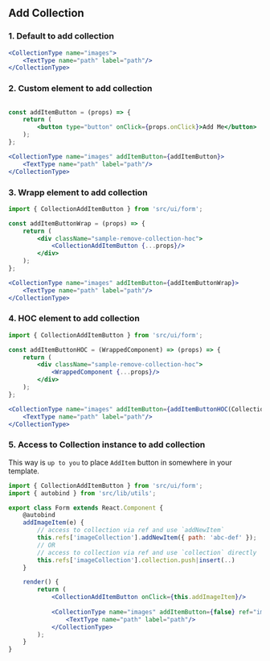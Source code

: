 ## Add Collection

### 1. Default to add collection
```jsx
<CollectionType name="images">
    <TextType name="path" label="path"/>
</CollectionType>
```

### 2. Custom element to add collection
```jsx

const addItemButton = (props) => {
    return (
        <button type="button" onClick={props.onClick}>Add Me</button>
    );
};

<CollectionType name="images" addItemButton={addItemButton}>
    <TextType name="path" label="path"/>
</CollectionType>
```

### 3. Wrapp element to add collection
```jsx
import { CollectionAddItemButton } from 'src/ui/form';

const addItemButtonWrap = (props) => {
    return (
        <div className="sample-remove-collection-hoc">
            <CollectionAddItemButton {...props}/>
        </div>
    );
};

<CollectionType name="images" addItemButton={addItemButtonWrap}>
    <TextType name="path" label="path"/>
</CollectionType>
```

### 4. HOC element to add collection
```jsx
import { CollectionAddItemButton } from 'src/ui/form';

const addItemButtonHOC = (WrappedComponent) => (props) => {
    return (
        <div className="sample-remove-collection-hoc">
            <WrappedComponent {...props}/>
        </div>
    );
};

<CollectionType name="images" addItemButton={addItemButtonHOC(CollectionAddItemButton)}>
    <TextType name="path" label="path"/>
</CollectionType>
```

### 5. Access to Collection instance to add collection
This way is `up to you` to place `AddItem` button in somewhere in your template.

```jsx
import { CollectionAddItemButton } from 'src/ui/form';
import { autobind } from 'src/lib/utils';

export class Form extends React.Component {
    @autobind
    addImageItem(e) {
        // access to collection via ref and use `addNewItem`
        this.refs['imageCollection'].addNewItem({ path: 'abc-def' });
        // OR
        // access to collection via ref and use `collection` directly
        this.refs['imageCollection'].collection.push|insert(..)
    }

    render() {
        return (
            <CollectionAddItemButton onClick={this.addImageItem}/>
        
            <CollectionType name="images" addItemButton={false} ref="imageCollection">
                <TextType name="path" label="path"/>
            </CollectionType>
        );
    }
}
```
